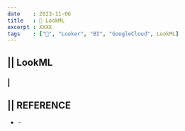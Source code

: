 ```yaml
---
date    : 2023-11-06
title   : 🫧 LookML
excerpt : XXXX 
tags    : ["🫧", "Looker", "BI", "GoogleCloud", LookML]
---
```


## || LookML
### | 

## || REFERENCE
- []() -
